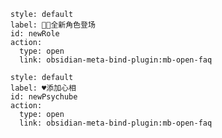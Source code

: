 ```meta-bind-button
style: default
label: 🧙🏻全新角色登场
id: newRole
action:
  type: open
  link: obsidian-meta-bind-plugin:mb-open-faq
```

```meta-bind-button
style: default
label: ♥️添加心相
id: newPsychube
action:
  type: open
  link: obsidian-meta-bind-plugin:mb-open-faq
```